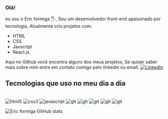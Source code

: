 
### Olá!

eu sou o Eric formiga 🖐️, Sou um desenvolvedor front-end apaixonado por tecnologia, Atualmente crio projetos com:
- HTML
- CSS
- Javscript 
- React.js.

Aqui no Github você encontra alguns dos meus projetos, Se quiser saber mais sobre mim entre em contato comigo pelo linkedin ou email.
 [![LinkedIn](https://img.shields.io/badge/LinkedIn-0077B5?style=for-the-badge&logo=linkedin&logoColor=white)](https://www.linkedin.com/in/eric-formiga-680930247/)
 ## Tecnologias que uso no meu dia a dia
<div style="display: inline-block"><br/>
<img align="center" alt="html5" src="https://img.shields.io/badge/HTML5-E34F26?style=for-the-badge&logo=html5&logoColor=white" />
<img align="center" alt="css3" src="https://img.shields.io/badge/CSS3-1572B6?style=for-the-badge&logo=css3&logoColor=white/" />
<img align="center" alt="javascript" src="https://img.shields.io/badge/JavaScript-F7DF1E?style=for-the-badge&logo=javascript&logoColor=black" />
<img align="center" alt="git" src="https://img.shields.io/badge/react-%2320232a.svg?style=for-the-badge&logo=react&logoColor=%2361DAFB" />
<img align="center" alt="git" src="https://img.shields.io/badge/GIT-E44C30?style=for-the-badge&logo=git&logoColor=white" />
<img align="center" alt="git" src="https://img.shields.io/badge/NPM-%23000000.svg?style=for-the-badge&logo=npm&logoColor=white" />
<img align="center" alt="git" src="https://img.shields.io/badge/styled--components-DB7093?style=for-the-badge&logo=styled-components&logoColor=white" />
<img align="center" alt="git" src="https://img.shields.io/badge/figma-%23F24E1E.svg?style=for-the-badge&logo=figma&logoColor=white" />
</div>
</div>
<br/>

 ![Eric formiga GitHub stats](https://github-readme-stats.vercel.app/api?username=Eric-Formiga&show_icons=true&theme=dracula)




